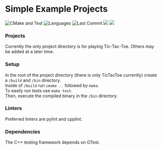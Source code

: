 # Simple Example Projects

![CMake and Test](https://github.com/EVictorson/simple_example_projects/actions/workflows/cmake.yml/badge.svg)
![Languages](https://img.shields.io/github/languages/count/evictorson/simple_example_projects)
![Last Commit](https://img.shields.io/github/last-commit/evictorson/simple_example_projects)
![](https://img.shields.io/github/commits-since/evictorson/simple_example_projects/v0.1-alpha)
![](https://img.shields.io/github/issues/evictorson/simple_example_projects)

### Projects
Currently the only project directory is for playing Tic-Tac-Toe.  Others may be added at a later time.  

### Setup
In the root of the project directory (there is only TicTacToe currently) create a `/build` and `/bin` directory.  
Inside of `/build` run `cmake ..` followed by `make`.    
To easily run tests use `make test`.  
Then, execute the compiled binary in the `/bin` directory.

### Linters
Preferred linters are pylint and cpplint.  

### Dependencies
The C++ testing framework depends on GTest.
